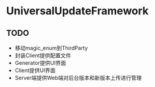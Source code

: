 # UniversalUpdateFramework

## TODO

- 移动magic_enum到ThirdParty
- 封装Client提供配置文件
- Generator提供UI界面
- Client提供UI界面
- Server端提供Web端对后台版本和新版本上传进行管理